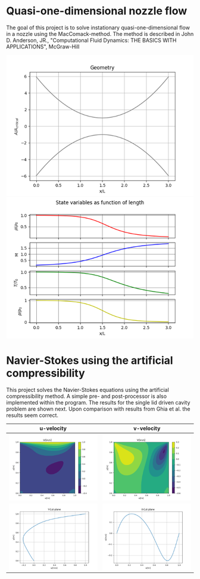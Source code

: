 # Quasi-one-dimensional nozzle flow
The goal of this project is to solve instationary quasi-one-dimensional flow in a nozzle using the MacComack-method. The method is described in John D. Anderson, JR., "Computational Fluid Dynamics: THE BASICS WITH APPLICATIONS", McGraw-Hill

![](images/nozzle_flow/geometry.png)
![](images/nozzle_flow/results.png)

# Navier-Stokes using the artificial compressibility
This project solves the Navier-Stokes equations using the artificial compressibility method. A simple pre- and post-processor is also implemented within the program. The results for the single lid driven cavity problem are shown next. Upon comparison with results from Ghia et al. the results seem correct.

u-velocity             |  v-velocity
:-------------------------:|:-------------------------:
![](images/arti_comp/u_contour.png)  |  ![](images/arti_comp/v_contour.png)
![](images/arti_comp/u_line.png)  |  ![](images/arti_comp/v_line.png)
